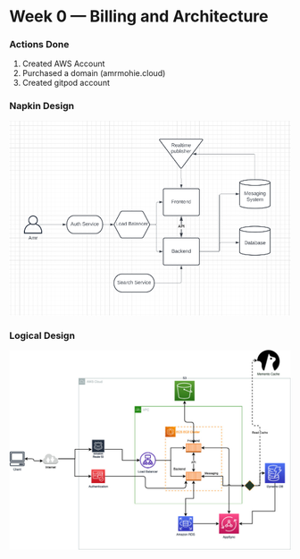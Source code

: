 # Week 0 — Billing and Architecture
### Actions Done
1. Created AWS Account
2. Purchased a domain (amrmohie.cloud)
3. Created gitpod account

### Napkin Design
![Napkin Design](_assets/Napkin_design.png)

### Logical Design
![Logical Design](_assets/Crudder_Logical_Diagram.jpg)